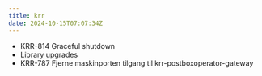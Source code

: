 ```yaml
---
title: krr
date: 2024-10-15T07:07:34Z
---
```

- KRR-814 Graceful shutdown
- Library upgrades
- KRR-787 Fjerne maskinporten tilgang til krr-postboxoperator-gateway

